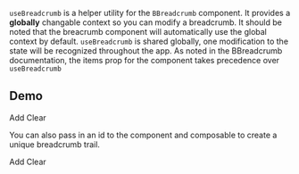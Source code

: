 <ComposableHeader path="useBreadcrumb/index.ts" title="useBreadcrumb" />

<div class="lead mb-5">

`useBreadcrumb` is a helper utility for the `BBreadcrumb` component. It provides a **globally** changable context so you can modify a breadcrumb. It should be noted that the breacrumb component will automatically use the global context by default. `useBreadcrumb` is shared globally, one modification to the state will be recognized throughout the app. As noted in the BBreadcrumb documentation, the items prop for the component takes precedence over `useBreadcrumb`

</div>

<UsePluginAlert />

## Demo

<HighlightCard>
  <BBreadcrumb />
  <BFormInput class="my-3" v-model="inputValue" />
  <BButton @click="addItem" class="me-2">Add</BButton>
  <BButton variant="danger" @click="breadcrumb.reset">Clear</BButton>
  <template #html>

```vue
<template>
  <BBreadcrumb />

  <BFormInput v-model="inputValue" />

  <BButton @click="addItem">Add</BButton>
  <BButton variant="danger" @click="breadcrumb.reset">Clear</BButton>
</template>

<script setup lang="ts">
const breadcrumb = useBreadcrumb()

const inputValue = ref('')

const addItem = () => {
  breadcrumb.items?.value.push(inputValue.value)
  inputValue.value = ''
}
</script>
```

  </template>
</HighlightCard>

You can also pass in an id to the component and composable to create a unique breadcrumb trail.

<HighlightCard>
  <BBreadcrumb id="foobar" />
  <BFormInput class="my-3" v-model="foobarInputValue" />
  <BButton @click="foobarAddItem" class="me-2">Add</BButton>
  <BButton variant="danger" @click="foobarBreadcrumb.reset">Clear</BButton>
  <template #html>

```vue
<template>
  <BBreadcrumb id="foobar" />

  <BFormInput v-model="inputValue" />

  <BButton @click="addItem">Add</BButton>
  <BButton variant="danger" @click="breadcrumb.reset">Clear</BButton>
</template>

<script setup lang="ts">
// Input matches the id passed to the component
const breadcrumb = useBreadcrumb('foobar')

const inputValue = ref('')

const addItem = () => {
  breadcrumb.items.value.push(inputValue.value)
  inputValue.value = ''
}
</script>
```

  </template>
</HighlightCard>

<script setup lang="ts">
import {ref} from 'vue'
import HighlightCard from '../../components/HighlightCard.vue'
import UsePluginAlert from '../../components/UsePluginAlert.vue'
import {BBreadcrumb, BButton, BFormInput, BFormGroup, BCard, BCardBody, useBreadcrumb} from 'bootstrap-vue-next'
import ComposableHeader from './ComposableHeader.vue'

const breadcrumb = useBreadcrumb()
const inputValue = ref('')
const addItem = () => {
    breadcrumb.items?.value.push(inputValue.value)
    inputValue.value = ''
}

const foobarBreadcrumb = useBreadcrumb('foobar')
const foobarInputValue = ref('')
const foobarAddItem = () => {
    foobarBreadcrumb.items?.value.push(foobarInputValue.value)
    foobarInputValue.value = ''
}
</script>
